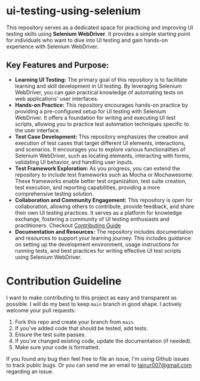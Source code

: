 # ui-testing-using-selenium
This repository serves as a dedicated space for practicing and improving UI testing skills using <strong>Selenium WebDriver</strong>. It provides a simple starting point for individuals who want to dive into UI testing and gain hands-on experience with Selenium WebDriver.

## Key Features and Purpose:
  - <strong>Learning UI Testing:</strong> The primary goal of this repository is to facilitate learning and skill development in UI testing. By leveraging Selenium WebDriver, you can gain practical knowledge of automating tests on web applications' user interfaces.
  - <strong>Hands-on Practice:</strong> This repository encourages hands-on practice by providing a pre-configured setup for UI testing with Selenium WebDriver. It offers a foundation for writing and executing UI test scripts, allowing you to practice test automation techniques specific to the user interface.
  - <strong>Test Case Development:</strong> This repository emphasizes the creation and execution of test cases that target different UI elements, interactions, and scenarios. It encourages you to explore various functionalities of Selenium WebDriver, such as locating elements, interacting with forms, validating UI behavior, and handling user inputs.
  - <strong>Test Framework Exploration:</strong> As you progress, you can extend the repository to include test frameworks such as Mocha or Mochawesome. These frameworks enable better test organization, test suite creation, test execution, and reporting capabilities, providing a more comprehensive testing solution.
  - <strong>Collaboration and Community Engagement:</strong> This repository is open for collaboration, allowing others to contribute, provide feedback, and share their own UI testing practices. It serves as a platform for knowledge exchange, fostering a community of UI testing enthusiasts and practitioners. Checkout <a href="#contributingGuide">Contributing Guide</a>
  - <strong>Documentation and Resources:</strong> The repository includes documentation and resources to support your learning journey. This includes guidance on setting up the development environment, usage instructions for running tests, and best practices for writing effective UI test scripts using Selenium WebDriver.


<div id="contributingGuide"></div>

# Contribution Guideline 
I want to make contributing to this project as easy and transparent as possible. I will do my best to keep `main` branch in good shape. I actively welcome your pull requests: 

  1. Fork this repo and create your branch from `main`.
  2. If you've added code that should be tested, add tests.
  3. Ensure the test suite passes.
  4. If you've changed existing code, update the documentation (if needed).
  5. Make sure your code is formatted.

If you found any bug then feel free to file an issue, I'm using Github issues to track public bugs. Or you can send me an email to <a href="mailto:tajnur007@gmail.com">tajnur007@gmail.com</a> regarding an issue.
